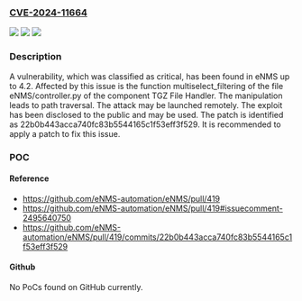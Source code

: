 ### [CVE-2024-11664](https://cve.mitre.org/cgi-bin/cvename.cgi?name=CVE-2024-11664)
![](https://img.shields.io/static/v1?label=Product&message=eNMS&color=blue)
![](https://img.shields.io/static/v1?label=Version&message=%3D%204.0%20&color=brighgreen)
![](https://img.shields.io/static/v1?label=Vulnerability&message=Path%20Traversal&color=brighgreen)

### Description

A vulnerability, which was classified as critical, has been found in eNMS up to 4.2. Affected by this issue is the function multiselect_filtering of the file eNMS/controller.py of the component TGZ File Handler. The manipulation leads to path traversal. The attack may be launched remotely. The exploit has been disclosed to the public and may be used. The patch is identified as 22b0b443acca740fc83b5544165c1f53eff3f529. It is recommended to apply a patch to fix this issue.

### POC

#### Reference
- https://github.com/eNMS-automation/eNMS/pull/419
- https://github.com/eNMS-automation/eNMS/pull/419#issuecomment-2495640750
- https://github.com/eNMS-automation/eNMS/pull/419/commits/22b0b443acca740fc83b5544165c1f53eff3f529

#### Github
No PoCs found on GitHub currently.

